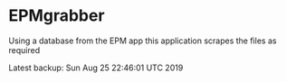 # EPMgrabber
Using a database from the EPM app this application scrapes the files as required


Latest backup: Sun Aug 25 22:46:01 UTC 2019
